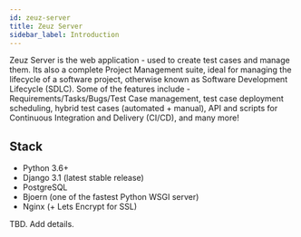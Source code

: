 ```yaml
---
id: zeuz-server
title: Zeuz Server
sidebar_label: Introduction
---
```


Zeuz Server is the web application - used to create test cases and manage them. Its also a complete Project Management suite, ideal for managing the lifecycle of a software project, otherwise known as Software Development Lifecycle (SDLC). Some of the features include - Requirements/Tasks/Bugs/Test Case management, test case deployment scheduling, hybrid test cases (automated + manual), API and scripts for Continuous Integration and Delivery (CI/CD), and many more!

## Stack

- Python 3.6+
- Django 3.1 (latest stable release)
- PostgreSQL
- Bjoern (one of the fastest Python WSGI server)
- Nginx (+ Lets Encrypt for SSL)

TBD. Add details.
